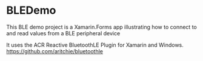# BLEDemo

This BLE demo project is a Xamarin.Forms app illustrating how to connect to and read values from a BLE peripheral device  

It uses the ACR Reactive BluetoothLE Plugin for Xamarin and Windows.  
https://github.com/aritchie/bluetoothle

